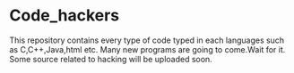 # Code_hackers
This repository contains every type of code typed in each languages such as C,C++,Java,html etc.
Many new programs are going to come.Wait for it.
Some source related to hacking will be uploaded soon.
